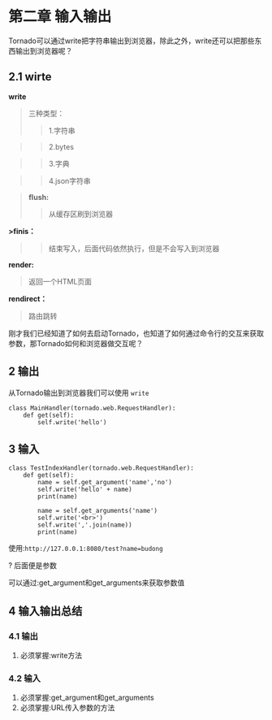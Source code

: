 # 第二章 输入输出
Tornado可以通过write把字符串输出到浏览器，除此之外，write还可以把那些东西输出到浏览器呢？

## 2.1 wirte
**write**
>三种类型：
>>1.字符串

>>2.bytes

>>3.字典

>>4.json字符串

>**flush:**
>>从缓存区刷到浏览器

**>finis：**
>>结束写入，后面代码依然执行，但是不会写入到浏览器

**render:**
>返回一个HTML页面

**rendirect：**
>路由跳转

刚才我们已经知道了如何去启动Tornado，也知道了如何通过命令行的交互来获取参数，那Tornado如何和浏览器做交互呢？

## 2 输出
从Tornado输出到浏览器我们可以使用 `write`

```
class MainHandler(tornado.web.RequestHandler):
    def get(self):
        self.write('hello')
```

## 3 输入

```
class TestIndexHandler(tornado.web.RequestHandler):
    def get(self):
        name = self.get_argument('name','no')
        self.write('hello' + name)
        print(name)

        name = self.get_arguments('name')
        self.write('<br>')
        self.write(','.join(name))
        print(name)

```


使用:`http://127.0.0.1:8080/test?name=budong`

? 后面便是参数

可以通过:get_argument和get_arguments来获取参数值

## 4 输入输出总结
### 4.1 输出
1. 必须掌握:write方法

### 4.2 输入
1. 必须掌握:get_argument和get_arguments
2. 必须掌握:URL传入参数的方法